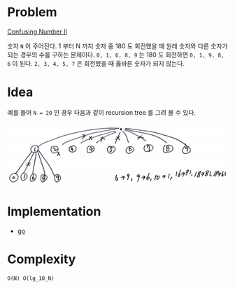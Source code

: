 # Problem

[Confusing Number II](https://leetcode.com/problems/confusing-number-ii/)

숫자 `N` 이 주어진다. 1 부터 N 까지 숫자 중 180 도 회전했을 때 원래
숫자와 다른 숫자가 되는 경우의 수를 구하는 문제이다. `0, 1, 6, 8, 9`
는 180 도 회전하면 `0, 1, 9, 8, 6` 이 된다. `2, 3, 4, 5, 7` 은
회전했을 때 옳바른 숫자가 되지 않는다.

# Idea

예를 들어 `N = 20` 인 경우 다음과 같이 recursion tree 를 그려 볼 수
있다.

![](recursiontree.png)

# Implementation

* [go](a.go)

# Complexity

```
O(N) O(lg_10_N)
```
